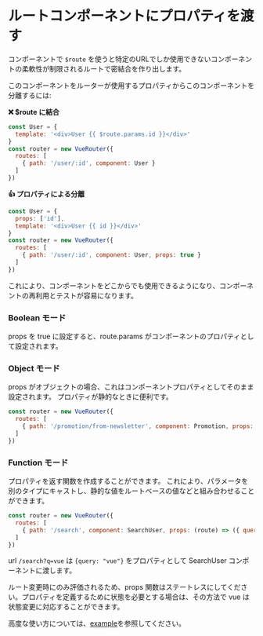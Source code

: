 # ルートコンポーネントにプロパティを渡す

コンポーネントで `$route` を使うと特定のURLでしか使用できないコンポーネントの柔軟性が制限されるルートで密結合を作り出します。

このコンポーネントをルーターが使用するプロパティからこのコンポーネントを分離するには:

**❌ $route に結合**

``` js
const User = {
  template: '<div>User {{ $route.params.id }}</div>'
}
const router = new VueRouter({
  routes: [
    { path: '/user/:id', component: User }
  ]
})
```

**👍 プロパティによる分離**

``` js
const User = {
  props: ['id'],
  template: '<div>User {{ id }}</div>'
}
const router = new VueRouter({
  routes: [
    { path: '/user/:id', component: User, props: true }
  ]
})
```

これにより、コンポーネントをどこからでも使用できるようになり、コンポーネントの再利用とテストが容易になります。

### Boolean モード

props を true に設定すると、route.params がコンポーネントのプロパティとして設定されます。

### Object モード

props がオブジェクトの場合、これはコンポーネントプロパティとしてそのまま設定されます。
プロパティが静的なときに便利です。

``` js
const router = new VueRouter({
  routes: [
    { path: '/promotion/from-newsletter', component: Promotion, props: { newsletterPopup: false } }
  ]
})
```

### Function モード

プロパティを返す関数を作成することができます。
これにより、パラメータを別のタイプにキャストし、静的な値をルートベースの値などと組み合わせることができます。

``` js
const router = new VueRouter({
  routes: [
    { path: '/search', component: SearchUser, props: (route) => ({ query: route.query.q }) }
  ]
})
```

url `/search?q=vue` は `{query: "vue"}` をプロパティとして SearchUser コンポーネントに渡します。

ルート変更時にのみ評価されるため、props 関数はステートレスにしてください。プロパティを定義するために状態を必要とする場合は、その方法で vue は状態変更に対応することができます。

高度な使い方については、[example](https://github.com/vuejs/vue-router/blob/dev/examples/route-props/app.js)を参照してください。
